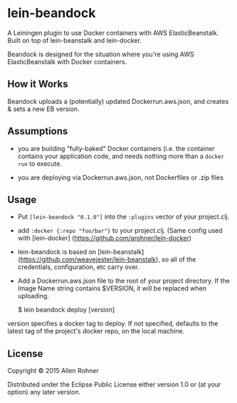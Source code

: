 # lein-beandock

A Leiningen plugin to use Docker containers with AWS ElasticBeanstalk. Built on top of lein-beanstalk and lein-docker.

Beandock is designed for the situation where you're using AWS ElasticBeanstalk with Docker containers.

## How it Works

Beandock uploads a (potentially) updated Dockerrun.aws.json, and creates & sets a new EB version. 

## Assumptions

- you are building "fully-baked" Docker containers (i.e. the container
  contains your application code, and needs nothing more than a
  `docker run` to execute.

- you are deploying via Dockerrun.aws.json, not Dockerfiles or .zip files

## Usage

- Put `[lein-beandock "0.1.0"]` into the `:plugins` vector of your project.clj.
- add `:docker {:repo "foo/bar"}` to your project.clj. (Same config used with [lein-docker] (https://github.com/arohner/lein-docker)
- lein-beandock is based on [lein-beanstalk] (https://github.com/weavejester/lein-beanstalk), so all of the credentials, configuration, etc carry over.
- Add a Dockerrun.aws.json file to the root of your project directory. If the Image Name string contains $VERSION, it will be replaced when uploading.

    $ lein beandock deploy [version]

version specifies a docker tag to deploy. If not specified, defaults to the latest tag of the project's docker repo, on the local machine. 

## License

Copyright © 2015 Allen Rohner

Distributed under the Eclipse Public License either version 1.0 or (at
your option) any later version.

